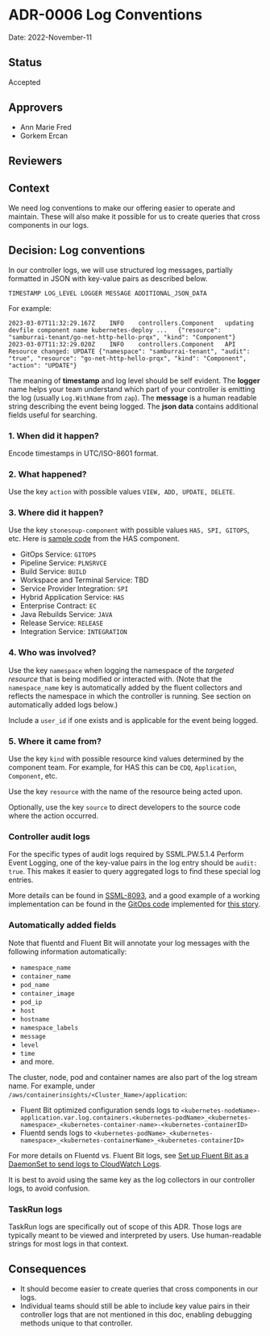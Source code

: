 # ADR-0006 Log Conventions

Date: 2022-November-11

## Status

Accepted

## Approvers

* Ann Marie Fred
* Gorkem Ercan

## Reviewers

## Context

We need log conventions to make our offering easier to operate and maintain. These will also make it possible for us to create queries that cross components in our logs.

## Decision: Log conventions

In our controller logs, we will use structured log messages, partially formatted in JSON with key-value pairs as described below.

```
TIMESTAMP LOG_LEVEL LOGGER MESSAGE ADDITIONAL_JSON_DATA
```

For example:

```
2023-03-07T11:32:29.167Z    INFO    controllers.Component   updating devfile component name kubernetes-deploy ...   {"resource": "samburrai-tenant/go-net-http-hello-prqx", "kind": "Component"}
2023-03-07T11:32:29.020Z    INFO    controllers.Component   API Resource changed: UPDATE {"namespace": "samburrai-tenant", "audit": "true", "resource": "go-net-http-hello-prqx", "kind": "Component", "action": "UPDATE"}
```

The meaning of **timestamp** and log level should be self evident. The **logger** name helps your team understand which part of your controller is emitting the log (usually `Log.WithName` from `zap`). The **message** is a human readable string describing the event being logged. The **json data** contains additional fields useful for searching.

### 1. When did it happen?

Encode timestamps in UTC/ISO-8601 format.

### 2. What happened?

Use the key `action` with possible values `VIEW, ADD, UPDATE, DELETE`.

### 3. Where did it happen?

Use the key `stonesoup-component` with possible values `HAS, SPI, GITOPS`, etc. Here is [sample code](https://github.com/redhat-appstudio/application-service/blob/9f25d1f6832568598c718423b1e2f7d9161ad790/controllers/component_controller.go#L549) from the HAS component.

- GitOps Service: `GITOPS`
- Pipeline Service: `PLNSRVCE`
- Build Service: `BUILD`
- Workspace and Terminal Service: TBD
- Service Provider Integration: `SPI`
- Hybrid Application Service: `HAS`
- Enterprise Contract: `EC`
- Java Rebuilds Service: `JAVA`
- Release Service: `RELEASE`
- Integration Service: `INTEGRATION`

### 4. Who was involved?

Use the key `namespace` when logging the namespace of the *targeted resource* that is being modified
or interacted with. (Note that the `namespace_name` key is automatically added by the fluent
collectors and reflects the namespace in which the controller is running. See section on
automatically added logs below.)

Include a `user_id` if one exists and is applicable for the event being logged.

### 5. Where it came from?

Use the key `kind` with possible resource kind values determined by the component team.  For example, for HAS this can be `CDQ`, `Application`, `Component`, etc.

Use the key `resource` with the name of the resource being acted upon.

Optionally, use the key `source` to direct developers to the source code where the action occurred.

### Controller audit logs

For the specific types of audit logs required by SSML.PW.5.1.4 Perform Event Logging, one of the key-value pairs in the log entry should be `audit: true`. This makes it easier to query aggregated logs to find these special log entries.

More details can be found in [SSML-8093](https://issues.redhat.com/browse/SSML-8093), and a good example of a working implementation can be found in the [GitOps code](https://github.com/redhat-appstudio/managed-gitops/blob/c962ae99ec50e273c8cdf90d8f3a07f7a8944dc5/backend-shared/util/log.go#L28) implemented for [this story](https://issues.redhat.com/browse/GITOPSRVCE-186).

### Automatically added fields

Note that fluentd and Fluent Bit will annotate your log messages with the following information automatically:

* `namespace_name`
* `container_name`
* `pod_name`
* `container_image`
* `pod_ip`
* `host`
* `hostname`
* `namespace_labels`
* `message`
* `level`
* `time`
* and more.

The cluster, node, pod and container names are also part of the log stream name.  For example, under `/aws/containerinsights/<Cluster_Name>/application`:

* Fluent Bit optimized configuration sends logs to `<kubernetes-nodeName>-application.var.log.containers.<kubernetes-podName>_<kubernetes-namespace>_<kubernetes-container-name>-<kubernetes-containerID>`
* Fluentd sends logs to `<kubernetes-podName>_<kubernetes-namespace>_<kubernetes-containerName>_<kubernetes-containerID>`

For more details on Fluentd vs. Fluent Bit logs, see [Set up Fluent Bit as a DaemonSet to send logs to CloudWatch Logs](https://docs.aws.amazon.com/AmazonCloudWatch/latest/monitoring/Container-Insights-setup-logs-FluentBit.html).

It is best to avoid using the same key as the log collectors in our controller logs, to avoid confusion.

### TaskRun logs

TaskRun logs are specifically out of scope of this ADR. Those logs are typically meant to be viewed
and interpreted by users. Use human-readable strings for most logs in that context.

## Consequences

* It should become easier to create queries that cross components in our logs.
* Individual teams should still be able to include key value pairs in their controller logs that are
  not mentioned in this doc, enabling debugging methods unique to that controller.
